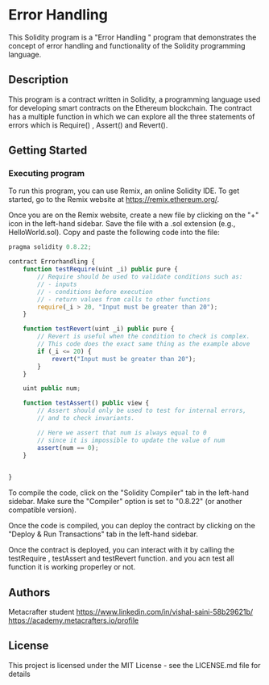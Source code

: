 # Error Handling

This Solidity program is a  "Error Handling " program that demonstrates the concept of error handling and functionality of the Solidity programming language. 

## Description

This program is a  contract written in Solidity, a programming language used for developing smart contracts on the Ethereum blockchain. The contract has a multiple function in which we can explore all the three statements of errors which is Require() , Assert() and Revert().

## Getting Started

### Executing program

To run this program, you can use Remix, an online Solidity IDE. To get started, go to the Remix website at https://remix.ethereum.org/.

Once you are on the Remix website, create a new file by clicking on the "+" icon in the left-hand sidebar. Save the file with a .sol extension (e.g., HelloWorld.sol). Copy and paste the following code into the file:

```javascript
pragma solidity 0.8.22;

contract Errorhandling {
    function testRequire(uint _i) public pure {
        // Require should be used to validate conditions such as:
        // - inputs
        // - conditions before execution
        // - return values from calls to other functions
        require(_i > 20, "Input must be greater than 20");
    }

    function testRevert(uint _i) public pure {
        // Revert is useful when the condition to check is complex.
        // This code does the exact same thing as the example above
        if (_i <= 20) {
            revert("Input must be greater than 20");
        }
    }

    uint public num;

    function testAssert() public view {
        // Assert should only be used to test for internal errors,
        // and to check invariants.

        // Here we assert that num is always equal to 0
        // since it is impossible to update the value of num
        assert(num == 0);
    }

    
}


```

To compile the code, click on the "Solidity Compiler" tab in the left-hand sidebar. Make sure the "Compiler" option is set to "0.8.22" (or another compatible version).

Once the code is compiled, you can deploy the contract by clicking on the "Deploy & Run Transactions" tab in the left-hand sidebar.

Once the contract is deployed, you can interact with it by calling the testRequire , testAssert and testRevert function. and you acn test all function it is working properley or not.

## Authors

Metacrafter student 
https://www.linkedin.com/in/vishal-saini-58b29621b/
https://academy.metacrafters.io/profile


## License

This project is licensed under the MIT License - see the LICENSE.md file for details
